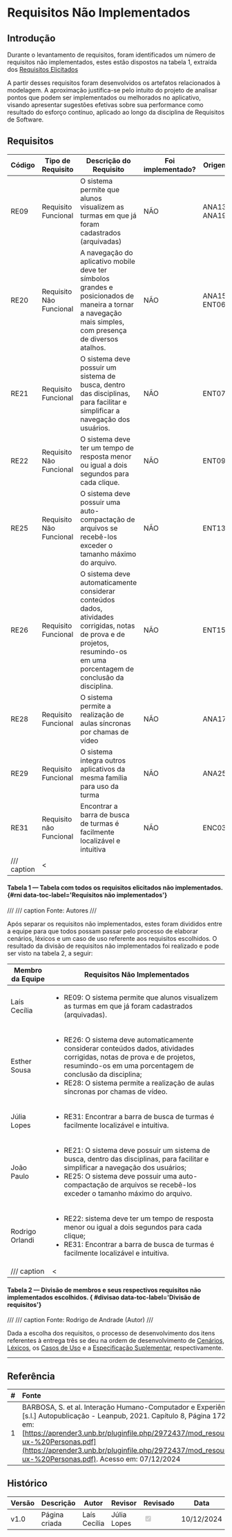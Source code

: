 # Requisitos Não Implementados

## Introdução 

Durante o levantamento de requisitos, foram identificados um número de requisitos não implementados, estes estão dispostos na tabela 1, extraída dos [Requisitos Elicitados](../02%20-%20Elicitação/arequisitos_elicitados.md#requisitos)

A partir desses requisitos foram desenvolvidos os artefatos relacionados à modelagem.
A aproximação justifica-se pelo intuito do projeto de analisar pontos que podem ser implementados ou melhorados no aplicativo, visando apresentar sugestões efetivas sobre sua performance como resultado do esforço contínuo, aplicado ao longo da disciplina de Requisitos de Software. 

## Requisitos

| Código  | Tipo de Requisito          | Descrição do Requisito  |  Foi implementado?  | Origem |
|---------|----------------------------|-------------------------|---------------------|--------|
| RE09    |  Requisito Funcional       |  O sistema permite que alunos visualizem as turmas em que já foram cadastrados (arquivadas) | NÃO | ANA13, ANA19 |
| RE20    |  Requisito Não Funcional   |  A navegação do aplicativo mobile deve ter símbolos grandes e posicionados de maneira a tornar a navegação mais simples, com presença de diversos atalhos. | NÃO | ANA15, ENT06 |
| RE21    |  Requisito Funcional       |  O sistema deve possuir um sistema de busca, dentro das disciplinas, para facilitar e simplificar a navegação dos usuários.| NÃO | ENT07 |
| RE22    |  Requisito Não Funcional   |  O sistema deve ter um tempo de resposta menor ou igual a dois segundos para cada clique. | NÃO | ENT09 |
| RE25    |  Requisito Não Funcional   |  O sistema deve possuir uma auto-compactação de arquivos se recebê-los exceder o tamanho máximo do arquivo.| NÃO | ENT13 |
| RE26    |  Requisito Funcional       |  O sistema deve automaticamente considerar conteúdos dados, atividades corrigidas, notas de prova e de projetos, resumindo-os em uma porcentagem de conclusão da disciplina.| NÃO |ENT15 |
| RE28    |  Requisito Funcional       |  O sistema permite a realização de aulas síncronas por chamas de vídeo | NÃO | ANA17 |
| RE29    |  Requisito Funcional       |  O sistema integra outros aplicativos da mesma família para uso da turma | NÃO | ANA25 |
| RE31    |  Requisito não Funcional          | Encontrar a barra de busca de turmas é facilmente localizável e intuitiva | NÃO | ENC03 |
/// caption | <
#### Tabela 1 — Tabela com todos os requisitos elicitados não implementados. {#rni data-toc-label='Requisitos não implementados'}
///
/// caption
Fonte: Autores
///

Após separar os requisitos não implementados, estes foram divididos entre a equipe para que todos possam passar pelo processo de elaborar cenários, léxicos e um caso de uso referente aos requisitos escolhidos. O resultado da divisão de requisitos não implementados foi realizado e pode ser visto na tabela 2, a seguir:

| Membro da Equipe | Requisitos Não Implementados |  
|------------------|------------------------------|
| Laís Cecília     | <ul><li>RE09: O sistema permite que alunos visualizem as turmas em que já foram cadastrados (arquivadas).</ul> |
| Esther Sousa     | <ul><li>RE26: O sistema deve automaticamente considerar conteúdos dados, atividades corrigidas, notas de prova e de projetos, resumindo-os em uma porcentagem de conclusão da disciplina;<br><li> RE28: O sistema permite a realização de aulas síncronas por chamas de vídeo.</ul> |
| Júlia Lopes      | <ul><li>RE31: Encontrar a barra de busca de turmas é facilmente localizável e intuitiva.</ul> |
| João Paulo       | <ul><li>RE21: O sistema deve possuir um sistema de busca, dentro das disciplinas, para facilitar e simplificar a navegação dos usuários; <br><li> RE25: O sistema deve possuir uma auto-compactação de arquivos se recebê-los exceder o tamanho máximo do arquivo.</ul> |
| Rodrigo Orlandi  | <ul><li>RE22:  sistema deve ter um tempo de resposta menor ou igual a dois segundos para cada clique; <br><li> RE31: Encontrar a barra de busca de turmas é facilmente localizável e intuitiva. </ul>|
/// caption | <
#### Tabela 2 — Divisão de membros e seus respectivos requisitos não implementados escolhidos. { #divisao data-toc-label='Divisão de requisitos'}
///
/// caption
Fonte: Rodrigo de Andrade (Autor)
///

Dada a escolha dos requisitos, o processo de desenvolvimento dos itens referentes à entrega três se deu na ordem de desenvolvimento de [Cenários](cenarios.md), [Léxicos](lexico.md), os [Casos de Uso](mcaso_uso.md) e a [Especificação Suplementar](nespecif_supl.md), respectivamente.


---
## Referência

| # | Fonte|
|---|:------|
| 1 | BARBOSA, S. et al. Interação Humano-Computador e Experiência do Usuário. [s.l.] Autopublicação - Leanpub, 2021. Capítulo 8, Página 172. Seção disponível em: [https://aprender3.unb.br/pluginfile.php/2972437/mod_resource/content/2/ihc-ux-%20Personas.pdf](https://aprender3.unb.br/pluginfile.php/2972437/mod_resource/content/2/ihc-ux-%20Personas.pdf). Acesso em: 07/12/2024|

## Histórico
| Versão | Descrição                  | Autor                           | Revisor                  |                 Revisado          | Data       |
|--------|----------------------------|---------------------------------|--------------------------|-----------------------------------|------------|
| v1.0   | Página criada | Laís Cecília | Júlia Lopes | <input type="checkbox" onclick="return false;" disabled checked/> | 10/12/2024 |


